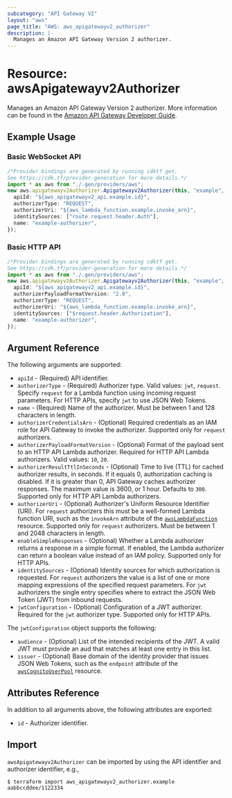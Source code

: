 ```yaml
---
subcategory: "API Gateway V2"
layout: "aws"
page_title: "AWS: aws_apigatewayv2_authorizer"
description: |-
  Manages an Amazon API Gateway Version 2 authorizer.
---
```


# Resource: awsApigatewayv2Authorizer

Manages an Amazon API Gateway Version 2 authorizer.
More information can be found in the [Amazon API Gateway Developer Guide](https://docs.aws.amazon.com/apigateway/latest/developerguide/apigateway-websocket-api.html).

## Example Usage

### Basic WebSocket API

```typescript
/*Provider bindings are generated by running cdktf get.
See https://cdk.tf/provider-generation for more details.*/
import * as aws from "./.gen/providers/aws";
new aws.apigatewayv2Authorizer.Apigatewayv2Authorizer(this, "example", {
  apiId: "${aws_apigatewayv2_api.example.id}",
  authorizerType: "REQUEST",
  authorizerUri: "${aws_lambda_function.example.invoke_arn}",
  identitySources: ["route.request.header.Auth"],
  name: "example-authorizer",
});

```

### Basic HTTP API

```typescript
/*Provider bindings are generated by running cdktf get.
See https://cdk.tf/provider-generation for more details.*/
import * as aws from "./.gen/providers/aws";
new aws.apigatewayv2Authorizer.Apigatewayv2Authorizer(this, "example", {
  apiId: "${aws_apigatewayv2_api.example.id}",
  authorizerPayloadFormatVersion: "2.0",
  authorizerType: "REQUEST",
  authorizerUri: "${aws_lambda_function.example.invoke_arn}",
  identitySources: ["$request.header.Authorization"],
  name: "example-authorizer",
});

```

## Argument Reference

The following arguments are supported:

* `apiId` - (Required) API identifier.
* `authorizerType` - (Required) Authorizer type. Valid values: `jwt`, `request`.
  Specify `request` for a Lambda function using incoming request parameters.
  For HTTP APIs, specify `jwt` to use JSON Web Tokens.
* `name` - (Required) Name of the authorizer. Must be between 1 and 128 characters in length.
* `authorizerCredentialsArn` - (Optional) Required credentials as an IAM role for API Gateway to invoke the authorizer.
  Supported only for `request` authorizers.
* `authorizerPayloadFormatVersion` - (Optional) Format of the payload sent to an HTTP API Lambda authorizer. Required for HTTP API Lambda authorizers.
  Valid values: `10`, `20`.
* `authorizerResultTtlInSeconds` - (Optional) Time to live (TTL) for cached authorizer results, in seconds. If it equals 0, authorization caching is disabled.
  If it is greater than 0, API Gateway caches authorizer responses. The maximum value is 3600, or 1 hour. Defaults to `300`.
  Supported only for HTTP API Lambda authorizers.
* `authorizerUri` - (Optional) Authorizer's Uniform Resource Identifier (URI).
  For `request` authorizers this must be a well-formed Lambda function URI, such as the `invokeArn` attribute of the [`awsLambdaFunction`](/docs/providers/aws/r/lambda_function.html) resource.
  Supported only for `request` authorizers. Must be between 1 and 2048 characters in length.
* `enableSimpleResponses` - (Optional) Whether a Lambda authorizer returns a response in a simple format. If enabled, the Lambda authorizer can return a boolean value instead of an IAM policy.
  Supported only for HTTP APIs.
* `identitySources` - (Optional) Identity sources for which authorization is requested.
  For `request` authorizers the value is a list of one or more mapping expressions of the specified request parameters.
  For `jwt` authorizers the single entry specifies where to extract the JSON Web Token (JWT) from inbound requests.
* `jwtConfiguration` - (Optional) Configuration of a JWT authorizer. Required for the `jwt` authorizer type.
  Supported only for HTTP APIs.

The `jwtConfiguration` object supports the following:

* `audience` - (Optional) List of the intended recipients of the JWT. A valid JWT must provide an aud that matches at least one entry in this list.
* `issuer` - (Optional) Base domain of the identity provider that issues JSON Web Tokens, such as the `endpoint` attribute of the [`awsCognitoUserPool`](/docs/providers/aws/r/cognito_user_pool.html) resource.

## Attributes Reference

In addition to all arguments above, the following attributes are exported:

* `id` - Authorizer identifier.

## Import

`awsApigatewayv2Authorizer` can be imported by using the API identifier and authorizer identifier, e.g.,

```console
$ terraform import aws_apigatewayv2_authorizer.example aabbccddee/1122334
```
